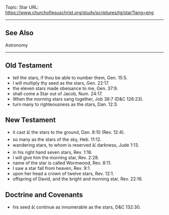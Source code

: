 Topic: Star
URL: https://www.churchofjesuschrist.org/study/scriptures/tg/star?lang=eng

---

## See Also

Astronomy

---

## Old Testament

- tell the stars, if thou be able to number them, Gen. 15:5.
- I will multiply thy seed as the stars, Gen. 22:17.
- the eleven stars made obeisance to me, Gen. 37:9.
- shall come a Star out of Jacob, Num. 24:17.
- When the morning stars sang together, Job 38:7 (D&C 128:23).
- turn many to righteousness as the stars, Dan. 12:3.

## New Testament

- it cast â¦ the stars to the ground, Dan. 8:10 (Rev. 12:4).
- so many as the stars of the sky, Heb. 11:12.
- wandering stars, to whom is reserved â¦ darkness, Jude 1:13.
- in his right hand seven stars, Rev. 1:16.
- I will give him the morning star, Rev. 2:28.
- name of the star is called Wormwood, Rev. 8:11.
- I saw a star fall from heaven, Rev. 9:1.
- upon her head a crown of twelve stars, Rev. 12:1.
- offspring of David, and the bright and morning star, Rev. 22:16.

## Doctrine and Covenants

- his seed â¦ continue as innumerable as the stars, D&C 132:30.

